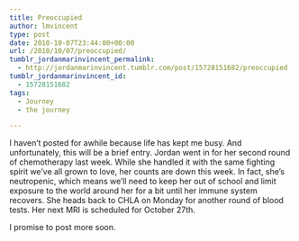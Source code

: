 ```yaml
---
title: Preoccupied
author: lmvincent
type: post
date: 2010-10-07T23:44:00+00:00
url: /2010/10/07/preoccupied/
tumblr_jordanmarinvincent_permalink:
  - http://jordanmarinvincent.tumblr.com/post/15728151682/preoccupied
tumblr_jordanmarinvincent_id:
  - 15728151682
tags:
  - Journey
  - the journey

---
```

I haven&rsquo;t posted for awhile because life has kept me busy. And unfortunately, this will be a brief entry. Jordan went in for her second round of chemotherapy last week. While she handled it with the same fighting spirit we&rsquo;ve all grown to love, her counts are down this week. In fact, she&rsquo;s neutropenic, which means we&rsquo;ll need to keep her out of school and limit exposure to the world around her for a bit until her immune system recovers. She heads back to CHLA on Monday for another round of blood tests. Her next MRI is scheduled for October 27th.

I promise to post more soon.

<div class="blogger-post-footer">
  <img loading="lazy" width="1" height="1" src="https://blogger.googleusercontent.com/tracker/9039099668816362935-3353708582835354568?l=jordansjourney2.blogspot.com" alt="" />
</div>